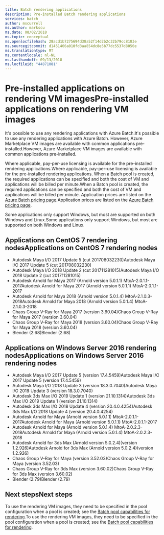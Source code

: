 ```yaml
---
title: Batch rendering applications
description: Pre-installed Batch rendering applications
services: batch
author: mscurrell
ms.author: markscu
ms.date: 08/02/2018
ms.topic: conceptual
ms.openlocfilehash: 28acd1b7275694d38a52f14d2b2c32b79cc8183e
ms.sourcegitcommit: d1451406a010fd3aa854dc8e5b77dc5537d8050e
ms.translationtype: MT
ms.contentlocale: nl-NL
ms.lasthandoff: 09/13/2018
ms.locfileid: "44871081"
---
```

# <a name="pre-installed-applications-on-rendering-vm-images"></a><span data-ttu-id="d935a-103">Pre-installed applications on rendering VM images</span><span class="sxs-lookup"><span data-stu-id="d935a-103">Pre-installed applications on rendering VM images</span></span>

<span data-ttu-id="d935a-104">It's possible to use any rendering applications with Azure Batch.</span><span class="sxs-lookup"><span data-stu-id="d935a-104">It's possible to use any rendering applications with Azure Batch.</span></span> <span data-ttu-id="d935a-105">However, Azure Marketplace VM images are available with common applications pre-installed.</span><span class="sxs-lookup"><span data-stu-id="d935a-105">However, Azure Marketplace VM images are available with common applications pre-installed.</span></span>

<span data-ttu-id="d935a-106">Where applicable, pay-per-use licensing is available for the pre-installed rendering applications.</span><span class="sxs-lookup"><span data-stu-id="d935a-106">Where applicable, pay-per-use licensing is available for the pre-installed rendering applications.</span></span> <span data-ttu-id="d935a-107">When a Batch pool is created, the required applications can be specified and both the cost of VM and applications will be billed per minute.</span><span class="sxs-lookup"><span data-stu-id="d935a-107">When a Batch pool is created, the required applications can be specified and both the cost of VM and applications will be billed per minute.</span></span> <span data-ttu-id="d935a-108">Application prices are listed on the [Azure Batch pricing page](https://azure.microsoft.com/pricing/details/batch/#graphic-rendering).</span><span class="sxs-lookup"><span data-stu-id="d935a-108">Application prices are listed on the [Azure Batch pricing page](https://azure.microsoft.com/pricing/details/batch/#graphic-rendering).</span></span>

<span data-ttu-id="d935a-109">Some applications only support Windows, but most are supported on both Windows and Linux.</span><span class="sxs-lookup"><span data-stu-id="d935a-109">Some applications only support Windows, but most are supported on both Windows and Linux.</span></span>

## <a name="applications-on-centos-7-rendering-nodes"></a><span data-ttu-id="d935a-110">Applications on CentOS 7 rendering nodes</span><span class="sxs-lookup"><span data-stu-id="d935a-110">Applications on CentOS 7 rendering nodes</span></span>

* <span data-ttu-id="d935a-111">Autodesk Maya I/O 2017 Update 5 (cut 201708032230)</span><span class="sxs-lookup"><span data-stu-id="d935a-111">Autodesk Maya I/O 2017 Update 5 (cut 201708032230)</span></span>
* <span data-ttu-id="d935a-112">Autodesk Maya I/O 2018 Update 2 (cut 201711281015)</span><span class="sxs-lookup"><span data-stu-id="d935a-112">Autodesk Maya I/O 2018 Update 2 (cut 201711281015)</span></span>
* <span data-ttu-id="d935a-113">Autodesk Arnold for Maya 2017 (Arnold version 5.0.1.1) MtoA-2.0.1.1-2017</span><span class="sxs-lookup"><span data-stu-id="d935a-113">Autodesk Arnold for Maya 2017 (Arnold version 5.0.1.1) MtoA-2.0.1.1-2017</span></span>
* <span data-ttu-id="d935a-114">Autodesk Arnold for Maya 2018 (Arnold version 5.0.1.4) MtoA-2.1.0.3-2018</span><span class="sxs-lookup"><span data-stu-id="d935a-114">Autodesk Arnold for Maya 2018 (Arnold version 5.0.1.4) MtoA-2.1.0.3-2018</span></span>
* <span data-ttu-id="d935a-115">Chaos Group V-Ray for Maya 2017 (version 3.60.04)</span><span class="sxs-lookup"><span data-stu-id="d935a-115">Chaos Group V-Ray for Maya 2017 (version 3.60.04)</span></span>
* <span data-ttu-id="d935a-116">Chaos Group V-Ray for Maya 2018 (version 3.60.04)</span><span class="sxs-lookup"><span data-stu-id="d935a-116">Chaos Group V-Ray for Maya 2018 (version 3.60.04)</span></span>
* <span data-ttu-id="d935a-117">Blender (2.68)</span><span class="sxs-lookup"><span data-stu-id="d935a-117">Blender (2.68)</span></span>

## <a name="applications-on-windows-server-2016-rendering-nodes"></a><span data-ttu-id="d935a-118">Applications on Windows Server 2016 rendering nodes</span><span class="sxs-lookup"><span data-stu-id="d935a-118">Applications on Windows Server 2016 rendering nodes</span></span>

* <span data-ttu-id="d935a-119">Autodesk Maya I/O 2017 Update 5 (version 17.4.5459)</span><span class="sxs-lookup"><span data-stu-id="d935a-119">Autodesk Maya I/O 2017 Update 5 (version 17.4.5459)</span></span>
* <span data-ttu-id="d935a-120">Autodesk Maya I/O 2018 Update 3 (version 18.3.0.7040)</span><span class="sxs-lookup"><span data-stu-id="d935a-120">Autodesk Maya I/O 2018 Update 3 (version 18.3.0.7040)</span></span>  
* <span data-ttu-id="d935a-121">Autodesk 3ds Max I/O 2019 Update 1 (version 21.10.1314)</span><span class="sxs-lookup"><span data-stu-id="d935a-121">Autodesk 3ds Max I/O 2019 Update 1 (version 21.10.1314)</span></span>
* <span data-ttu-id="d935a-122">Autodesk 3ds Max I/O 2018 Update 4 (version 20.4.0.4254)</span><span class="sxs-lookup"><span data-stu-id="d935a-122">Autodesk 3ds Max I/O 2018 Update 4 (version 20.4.0.4254)</span></span>
* <span data-ttu-id="d935a-123">Autodesk Arnold for Maya (Arnold version 5.0.1.1) MtoA-2.0.1.1-2017</span><span class="sxs-lookup"><span data-stu-id="d935a-123">Autodesk Arnold for Maya (Arnold version 5.0.1.1) MtoA-2.0.1.1-2017</span></span>
* <span data-ttu-id="d935a-124">Autodesk Arnold for Maya (Arnold version 5.0.1.4) MtoA-2.0.2.3-2018</span><span class="sxs-lookup"><span data-stu-id="d935a-124">Autodesk Arnold for Maya (Arnold version 5.0.1.4) MtoA-2.0.2.3-2018</span></span>
* <span data-ttu-id="d935a-125">Autodesk Arnold for 3ds Max (Arnold version 5.0.2.4)(version 1.2.926)</span><span class="sxs-lookup"><span data-stu-id="d935a-125">Autodesk Arnold for 3ds Max (Arnold version 5.0.2.4)(version 1.2.926)</span></span>
* <span data-ttu-id="d935a-126">Chaos Group V-Ray for Maya (version 3.52.03)</span><span class="sxs-lookup"><span data-stu-id="d935a-126">Chaos Group V-Ray for Maya (version 3.52.03)</span></span>
* <span data-ttu-id="d935a-127">Chaos Group V-Ray for 3ds Max (version 3.60.02)</span><span class="sxs-lookup"><span data-stu-id="d935a-127">Chaos Group V-Ray for 3ds Max (version 3.60.02)</span></span>
* <span data-ttu-id="d935a-128">Blender (2.79)</span><span class="sxs-lookup"><span data-stu-id="d935a-128">Blender (2.79)</span></span>

## <a name="next-steps"></a><span data-ttu-id="d935a-129">Next steps</span><span class="sxs-lookup"><span data-stu-id="d935a-129">Next steps</span></span>

<span data-ttu-id="d935a-130">To use the rendering VM images, they need to be specified in the pool configuration when a pool is created; see the [Batch pool capabilities for rendering](https://docs.microsoft.com/azure/batch/batch-rendering-functionality#batch-pools).</span><span class="sxs-lookup"><span data-stu-id="d935a-130">To use the rendering VM images, they need to be specified in the pool configuration when a pool is created; see the [Batch pool capabilities for rendering](https://docs.microsoft.com/azure/batch/batch-rendering-functionality#batch-pools).</span></span>